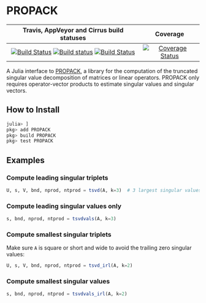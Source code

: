 # PROPACK

| **Travis, AppVeyor and Cirrus build statuses** | **Coverage** |
|:----------------------------------------------:|:------------:|
| [![Build Status](https://travis-ci.org/JuliaSmoothOptimizers/PROPACK.jl.svg?branch=master)](https://travis-ci.org/JuliaSmoothOptimizers/PROPACK.jl) [![Build status](https://ci.appveyor.com/api/projects/status/s065u6mwkbyuldmw?svg=true)](https://ci.appveyor.com/project/dpo/propack-jl) [![Build Status](https://api.cirrus-ci.com/github/JuliaSmoothOptimizers/Krylov.jl.svg)](https://cirrus-ci.com/github/JuliaSmoothOptimizers/Krylov.jl) | [![Coverage Status](https://coveralls.io/repos/github/JuliaSmoothOptimizers/PROPACK.jl/badge.svg?branch=master)](https://coveralls.io/github/JuliaSmoothOptimizers/PROPACK.jl?branch=master) |

A Julia interface to [PROPACK](http://sun.stanford.edu/~rmunk/PROPACK), a library for the computation of the truncated singular value decomposition of matrices or linear operators.
PROPACK only requires operator-vector products to estimate singular values and singular vectors.

## How to Install

```julia
julia> ]
pkg> add PROPACK
pkg> build PROPACK
pkg> test PROPACK
```

## Examples

### Compute leading singular triplets

```julia
U, s, V, bnd, nprod, ntprod = tsvd(A, k=3)  # 3 largest singular values and their singular vectors
```

### Compute leading singular values only

```julia
s, bnd, nprod, ntprod = tsvdvals(A, k=3)
```

### Compute smallest singular triplets

Make sure `A` is square or short and wide to avoid the trailing zero singular values:

```julia
U, s, V, bnd, nprod, ntprod = tsvd_irl(A, k=2)
```

### Compute smallest singular values

```julia
s, bnd, nprod, ntprod = tsvdvals_irl(A, k=2)
```
